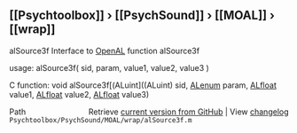 ## [[Psychtoolbox]] &#8250; [[PsychSound]] &#8250; [[MOAL]] &#8250; [[wrap]]

alSource3f  Interface to [OpenAL](OpenAL) function alSource3f  
  
usage:  alSource3f( sid, param, value1, value2, value3 )  
  
C function:  void alSource3f[(ALuint]((ALuint) sid, [ALenum](ALenum) param, [ALfloat](ALfloat) value1, [ALfloat](ALfloat) value2, [ALfloat](ALfloat) value3)  




<div class="code_header" style="text-align:right;">
  <span style="float:left;">Path&nbsp;&nbsp;</span> <span class="counter">Retrieve <a href=
  "https://raw.github.com/Psychtoolbox-3/Psychtoolbox-3/beta/Psychtoolbox/PsychSound/MOAL/wrap/alSource3f.m">current version from GitHub</a> | View <a href=
  "https://github.com/Psychtoolbox-3/Psychtoolbox-3/commits/beta/Psychtoolbox/PsychSound/MOAL/wrap/alSource3f.m">changelog</a></span>
</div>
<div class="code">
  <code>Psychtoolbox/PsychSound/MOAL/wrap/alSource3f.m</code>
</div>

